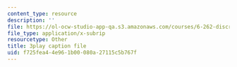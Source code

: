 ```yaml
---
content_type: resource
description: ''
file: https://ol-ocw-studio-app-qa.s3.amazonaws.com/courses/6-262-discrete-stochastic-processes-spring-2011/f725fea44e961b00080a27115c5b767f_8KQR4NAl3Iw.srt
file_type: application/x-subrip
resourcetype: Other
title: 3play caption file
uid: f725fea4-4e96-1b00-080a-27115c5b767f
---
```

